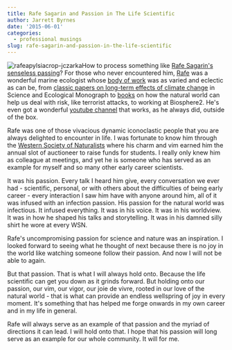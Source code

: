 ```yaml
---
title: Rafe Sagarin and Passion in The Life Scientific
author: Jarrett Byrnes
date: '2015-06-01'
categories:
  - professional musings
slug: rafe-sagarin-and-passion-in-the-life-scientific
---
```


![rafeapylsiacrop-jczarka](http://www.imachordata.com/wp-content/uploads/2015/06/rafeapylsiacrop-jczarka-229x300.jpeg)How to process something like [Rafe Sagarin's senseless passing]("http://tucson.com/news/blogs/police-beat/ua-professor-raphael-sagarin-killed-in-crash/article_0cb9f384-e050-5046-93f8-89a637339759.html")? For those who never encountered him, [Rafe](http://rafesagarin.com/) was a wonderful marine ecologist whose [body of work](https://scholar.google.com/citations?user=DZBc8WEAAAAJ&hl=en) was as varied and eclectic as can be, from  [classic papers on long-term effects of climate change](https://rafesagarin.files.wordpress.com/2009/11/ecomono.pdf) in Science and Ecological Monograph to [books](http://www.amazon.com/Learning-Octopus-Secrets-Terrorist-Disasters/dp/0465021832/) on how the natural world can help us deal with risk, like terrorist attacks, to working at Biosphere2. He's even got a wonderful [youtube channel](https://www.youtube.com/playlist?list=PLLqo3zIxhSEIdE-93urRbfsC6ewcsMA8R) that works, as he always did, outside of the box.

Rafe was one of those vivacious dynamic iconoclastic people that you are always delighted to encounter in life. I was fortunate to know him through the [Western Society of Naturalists](http://www.westsocnat.com/) where his charm and vim earned him the annual slot of auctioneer to raise funds for students. I really only knew him as colleague at meetings, and yet he is someone who has served as an example for myself and so many other early career scientists.

It was his passion. Every talk I heard him give, every conversation we ever had - scientific, personal, or with others about the difficulties of being early career - every interaction I saw him have with anyone around him, all of it was infused with an infection passion. His passion for the natural world was infectious. It infused everything. It was in his voice. It was in his worldview. It was in how he shaped his talks and storytelling. It was in his damned silly shirt he wore at every WSN.

Rafe's uncompromising passion for science and nature was an inspiration. I looked forward to seeing what he thought of next because there is no joy in the world like watching someone follow their passion. And now I will not be able to again.

But that passion. That is what I will always hold onto. Because the life scientific can get you down as it grinds forward. But holding onto our passion, our vim, our vigor, our joie de vivre, rooted in our love of the natural world - that is what can provide an endless wellspring of joy in every moment. It's something that has helped me forge onwards in my own career and in my life in general.

Rafe will always serve as an example of that passion and the myriad of directions it can lead. I will hold onto that. I hope that his passion will long serve as an example for our whole community. It will for me.
